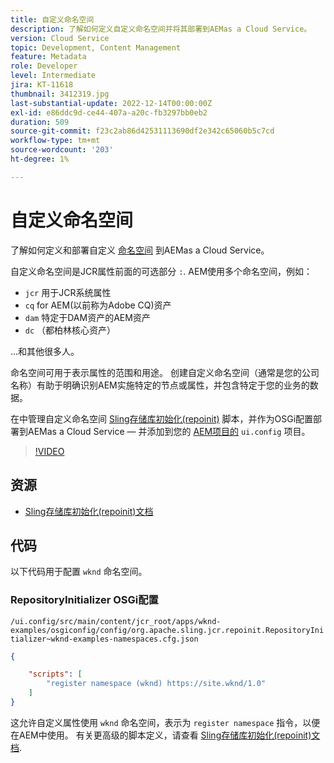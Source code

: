 ```yaml
---
title: 自定义命名空间
description: 了解如何定义自定义命名空间并将其部署到AEMas a Cloud Service。
version: Cloud Service
topic: Development, Content Management
feature: Metadata
role: Developer
level: Intermediate
jira: KT-11618
thumbnail: 3412319.jpg
last-substantial-update: 2022-12-14T00:00:00Z
exl-id: e86ddc9d-ce44-407a-a20c-fb3297bb0eb2
duration: 509
source-git-commit: f23c2ab86d42531113690df2e342c65060b5c7cd
workflow-type: tm+mt
source-wordcount: '203'
ht-degree: 1%

---
```


# 自定义命名空间

了解如何定义和部署自定义 [命名空间](https://developer.adobe.com/experience-manager/reference-materials/spec/jcr/1.0/4.5_Namespaces.html) 到AEMas a Cloud Service。

自定义命名空间是JCR属性前面的可选部分 `:`. AEM使用多个命名空间，例如：

+ `jcr` 用于JCR系统属性
+ `cq` for AEM(以前称为Adobe CQ)资产
+ `dam` 特定于DAM资产的AEM资产
+ `dc` （都柏林核心资产）

...和其他很多人。

命名空间可用于表示属性的范围和用途。 创建自定义命名空间（通常是您的公司名称）有助于明确识别AEM实施特定的节点或属性，并包含特定于您的业务的数据。

在中管理自定义命名空间 [Sling存储库初始化(repoinit)](https://sling.apache.org/documentation/bundles/repository-initialization.html) 脚本，并作为OSGi配置部署到AEMas a Cloud Service — 并添加到您的 [AEM项目的](https://experienceleague.adobe.com/docs/experience-manager-core-components/using/developing/archetype/overview.html) `ui.config` 项目。

>[!VIDEO](https://video.tv.adobe.com/v/3412319?quality=12&learn=on)

## 资源

+ [Sling存储库初始化(repoinit)文档](https://sling.apache.org/documentation/bundles/repository-initialization.html#repoinit-parser-test-scenarios)

## 代码

以下代码用于配置 `wknd` 命名空间。

### RepositoryInitializer OSGi配置

`/ui.config/src/main/content/jcr_root/apps/wknd-examples/osgiconfig/config/org.apache.sling.jcr.repoinit.RepositoryInitializer~wknd-examples-namespaces.cfg.json`

```json
{

    "scripts": [
        "register namespace (wknd) https://site.wknd/1.0"
    ]
}
```

这允许自定义属性使用 `wknd` 命名空间，表示为 `register namespace` 指令，以便在AEM中使用。 有关更高级的脚本定义，请查看 [Sling存储库初始化(repoinit)文档](https://sling.apache.org/documentation/bundles/repository-initialization.html#repoinit-parser-test-scenarios).
